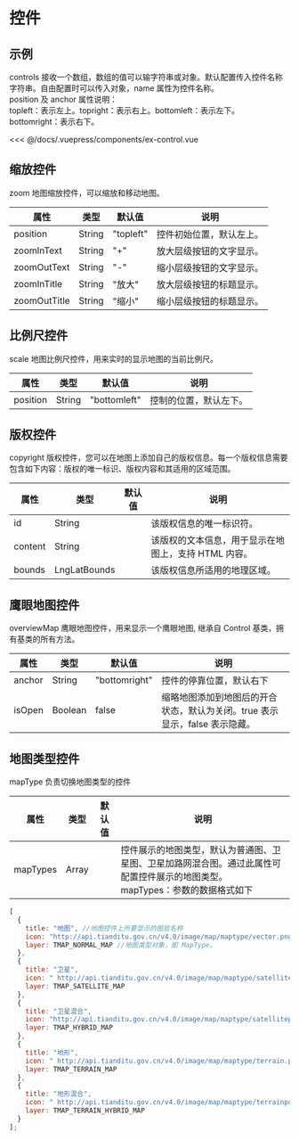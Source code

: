 # 控件

## 示例

controls 接收一个数组，数组的值可以输字符串或对象。默认配置传入控件名称字符串。自由配置时可以传入对象，name 属性为控件名称。<br>
position 及 anchor 属性说明：<br>
topleft：表示左上。topright：表示右上。bottomleft：表示左下。bottomright：表示右下。

<<< @/docs/.vuepress/components/ex-control.vue
<ex-control></ex-control>

## 缩放控件

zoom 地图缩放控件，可以缩放和移动地图。

| 属性         | 类型   | 默认值    | 说明                     |
| ------------ | ------ | --------- | ------------------------ |
| position     | String | "topleft" | 控件初始位置，默认左上。 |
| zoomInText   | String | "+"       | 放大层级按钮的文字显示。 |
| zoomOutText  | String | "-"       | 缩小层级按钮的文字显示。 |
| zoomInTitle  | String | "放大"    | 放大层级按钮的标题显示。 |
| zoomOutTitle | String | "缩小"    | 缩小层级按钮的标题显示。 |

## 比例尺控件

scale 地图比例尺控件，用来实时的显示地图的当前比例尺。

| 属性     | 类型   | 默认值       | 说明                   |
| -------- | ------ | ------------ | ---------------------- |
| position | String | "bottomleft" | 控制的位置，默认左下。 |

## 版权控件

copyright 版权控件，您可以在地图上添加自己的版权信息。每一个版权信息需要包含如下内容：版权的唯一标识、版权内容和其适用的区域范围。

| 属性    | 类型         | 默认值 | 说明                                                 |
| ------- | ------------ | ------ | ---------------------------------------------------- |
| id      | String       |        | 该版权信息的唯一标识符。                             |
| content | String       |        | 该版权的文本信息，用于显示在地图上，支持 HTML 内容。 |
| bounds  | LngLatBounds |        | 该版权信息所适用的地理区域。                         |

## 鹰眼地图控件

overviewMap 鹰眼地图控件，用来显示一个鹰眼地图, 继承自 Control 基类，拥有基类的所有方法。

| 属性   | 类型    | 默认值        | 说明                                                                        |
| ------ | ------- | ------------- | --------------------------------------------------------------------------- |
| anchor | String  | "bottomright" | 控件的停靠位置，默认右下                                                    |
| isOpen | Boolean | false         | 缩略地图添加到地图后的开合状态，默认为关闭。true 表示显示，false 表示隐藏。 |

## 地图类型控件

mapType 负责切换地图类型的控件

| 属性     | 类型  | 默认值 | 说明                                                                                                                             |
| -------- | ----- | ------ | -------------------------------------------------------------------------------------------------------------------------------- |
| mapTypes | Array |        | 控件展示的地图类型，默认为普通图、卫星图、卫星加路网混合图。通过此属性可配置控件展示的地图类型。<br>mapTypes：参数的数据格式如下 |

```js
[
  {
    title: "地图", //地图控件上所要显示的图层名称
    icon: "http://api.tianditu.gov.cn/v4.0/image/map/maptype/vector.png", //地图控件上所要显示的图层图标（默认图标大小 80x80）
    layer: TMAP_NORMAL_MAP //地图类型对象，即 MapType。
  },
  {
    title: "卫星",
    icon: " http://api.tianditu.gov.cn/v4.0/image/map/maptype/satellite.png",
    layer: TMAP_SATELLITE_MAP
  },
  {
    title: "卫星混合",
    icon: "http://api.tianditu.gov.cn/v4.0/image/map/maptype/satellitepoi.png",
    layer: TMAP_HYBRID_MAP
  },
  {
    title: "地形",
    icon: " http://api.tianditu.gov.cn/v4.0/image/map/maptype/terrain.png",
    layer: TMAP_TERRAIN_MAP
  },
  {
    title: "地形混合",
    icon: " http://api.tianditu.gov.cn/v4.0/image/map/maptype/terrainpoi.png",
    layer: TMAP_TERRAIN_HYBRID_MAP
  }
];
```
